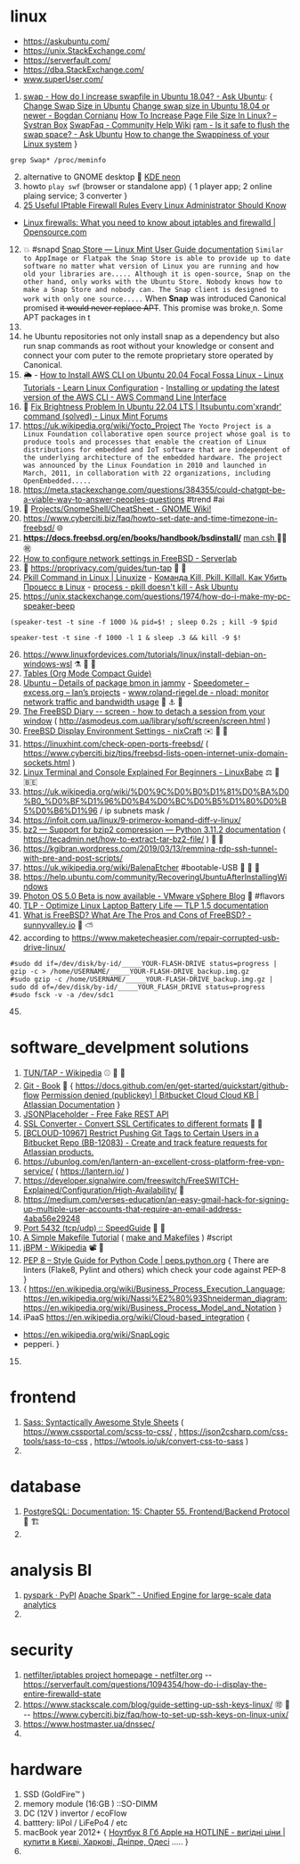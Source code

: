 # linux 
- https://askubuntu.com/
- https://unix.StackExchange.com/
- https://serverfault.com/
- https://dba.StackExchange.com/
- www.superUser.com/

1)  [swap - How do I increase swapfile in Ubuntu 18.04? - Ask Ubuntu](https://askubuntu.com/questions/1075505/how-do-i-increase-swapfile-in-ubuntu-18-04): { [Change Swap Size in Ubuntu](https://linuxhint.com/change_swap_size_ubuntu/)  [Change swap size in Ubuntu 18.04 or newer - Bogdan Cornianu](https://bogdancornianu.com/change-swap-size-in-ubuntu/)  [How To Increase Page File Size In Linux? – Systran Box](https://www.systranbox.com/how-to-increase-page-file-size-in-linux/)  [SwapFaq - Community Help Wiki](https://help.ubuntu.com/community/SwapFaq)  [ram - Is it safe to flush the swap space? - Ask Ubuntu](https://askubuntu.com/questions/1185561/is-it-safe-to-flush-the-swap-space)  [How to change the Swappiness of your Linux system](https://www.howtoforge.com/tutorial/linux-swappiness/) } 
```
grep Swap* /proc/meminfo
``` 
2)  alternative to GNOME desktop 👯 [KDE neon](https://neon.kde.org/faq) 
3)  howto ```play swf``` (browser or standalone app) { 1 player app; 2 online plaing service; 3 converter } 
4)  [25 Useful IPtable Firewall Rules Every Linux Administrator Should Know](https://www.tecmint.com/linux-iptables-firewall-rules-examples-commands/) 
  - [Linux firewalls: What you need to know about iptables and firewalld | Opensource.com](https://opensource.com/article/18/9/linux-iptables-firewalld) 

12)  💥 #snapd [Snap Store — Linux Mint User Guide documentation](https://linuxmint-user-guide.readthedocs.io/en/latest/snap.html) ```Similar to AppImage or Flatpak the Snap Store is able to provide up to date software no matter what version of Linux you are running and how old your libraries are..... Although it is open-source, Snap on the other hand, only works with the Ubuntu Store. Nobody knows how to make a Snap Store and nobody can. The Snap client is designed to work with only one source.....``` When **Snap** was introduced Canonical promised ~~it would never replace APT~~. This promise was broke[
](https://askubuntu.com/)n. Some APT packages in t
13)  
14)  he Ubuntu repositories not only install snap as a dependency but also run snap commands as root without your knowledge or consent and connect your com
puter to the remote proprietary store operated by Canonical. 
14) 🌦️ - [How to Install AWS CLI on Ubuntu 20.04 Focal Fossa Linux - Linux Tutorials - Learn Linux Configuration](https://linuxconfig.org/how-to-install-aws-cli-on-ubuntu-20-04-focal-fossa-linux) - [Installing or updating the latest version of the AWS CLI - AWS Command Line Interface](https://docs.aws.amazon.com/cli/latest/userguide/getting-started-install.html)
15) 🔷 [Fix Brightness Problem In Ubuntu 22.04 LTS | Itsubuntu.com](https://itsubuntu.com/fix-brightness-problem-in-ubuntu-22-04-lts/)['xrandr' command (solved) - Linux Mint Forums](https://forums.linuxmint.com/viewtopic.php?t=275268) 
16)  https://uk.wikipedia.org/wiki/Yocto_Project ```The Yocto Project is a Linux Foundation collaborative open source project whose goal is to produce tools and processes that enable the creation of Linux distributions for embedded and IoT software that are independent of the underlying architecture of the embedded hardware. The project was announced by the Linux Foundation in 2010 and launched in March, 2011, in collaboration with 22 organizations, including OpenEmbedded.....```
17)  https://meta.stackexchange.com/questions/384355/could-chatgpt-be-a-viable-way-to-answer-peoples-questions  #trend  #ai 
18)  🔑 [Projects/GnomeShell/CheatSheet - GNOME Wiki!](https://wiki.gnome.org/Projects/GnomeShell/CheatSheet#Developer_tools) 
19)  https://www.cyberciti.biz/faq/howto-set-date-and-time-timezone-in-freebsd/ 🌐 
20)  __https://docs.freebsd.org/en/books/handbook/bsdinstall/__ [ man csh ](https://www.freebsd.org/cgi/man.cgi?csh(1)) 👰‍♀️ ㊗️ 
22)  [How to configure network settings in FreeBSD - Serverlab](https://www.serverlab.ca/tutorials/unix/how-to-set-static-ip-and-dhcp-in-freebsd/)
23)  🔢 https://proprivacy.com/guides/tun-tap  🍏 📆 
24)  [Pkill Command in Linux | Linuxize](https://linuxize.com/post/pkill-command-in-linux/) - [Команда Kill, Pkill, Killall. Как Убить Процесс в Linux](https://www.hostinger.com.ua/rukovodstva/komanda-kill-linux-kak-ubit-process) - [process - pkill doesn't kill - Ask Ubuntu](https://askubuntu.com/questions/1344444/pkill-doesnt-kill)
25) https://unix.stackexchange.com/questions/1974/how-do-i-make-my-pc-speaker-beep 
```
(speaker-test -t sine -f 1000 )& pid=$! ; sleep 0.2s ; kill -9 $pid
``` 
```
speaker-test -t sine -f 1000 -l 1 & sleep .3 && kill -9 $!
``` 
26) https://www.linuxfordevices.com/tutorials/linux/install-debian-on-windows-wsl ⚗️ 🔖 🍫
27) [Tables (Org Mode Compact Guide)](https://orgmode.org/guide/Tables.html#Tables) 
28) [Ubuntu – Details of package bmon in jammy](https://packages.ubuntu.com/jammy/net/bmon) - [Speedometer – excess.org – Ian’s projects](https://excess.org/speedometer/) - [www.roland-riegel.de - nload: monitor network traffic and bandwidth usage](http://www.roland-riegel.de/nload/)  🧲 ⚓ 👘 
31) [The FreeBSD Diary -- screen - how to detach a session from your window](https://www.freebsddiary.org/screen.php)  ( http://asmodeus.com.ua/library/soft/screen/screen.html )
32) [FreeBSD Display Environment Settings - nixCraft](https://www.cyberciti.biz/faq/freebsd-setenv-command/) ✉️ 🦭 🥯
33) https://linuxhint.com/check-open-ports-freebsd/ ( https://www.cyberciti.biz/tips/freebsd-lists-open-internet-unix-domain-sockets.html ) 
34) [Linux Terminal and Console Explained For Beginners - LinuxBabe](https://www.linuxbabe.com/command-line/linux-terminal)  ⚖️  🐻  🇧🇪  
35) https://uk.wikipedia.org/wiki/%D0%9C%D0%B0%D1%81%D0%BA%D0%B0_%D0%BF%D1%96%D0%B4%D0%BC%D0%B5%D1%80%D0%B5%D0%B6%D1%96 / ip subnets mask / 
36) https://infoit.com.ua/linux/9-primerov-komand-diff-v-linux/
37) [bz2 — Support for bzip2 compression — Python 3.11.2 documentation](https://docs.python.org/3/library/bz2.html) ( https://tecadmin.net/how-to-extract-tar-bz2-file/ )  🐗  🤹
38) https://kgibran.wordpress.com/2019/03/13/remmina-rdp-ssh-tunnel-with-pre-and-post-scripts/
39) https://uk.wikipedia.org/wiki/BalenaEtcher  #bootable-USB  🎍 🚌 🌂
40) https://help.ubuntu.com/community/RecoveringUbuntuAfterInstallingWindows
41) [Photon OS 5.0 Beta is now available - VMware vSphere Blog](https://blogs.vmware.com/vsphere/2023/01/photon-5-0-beta-is-now-available.html)  💾  #flavors 
42) [TLP - Optimize Linux Laptop Battery Life — TLP 1.5 documentation](https://linrunner.de/tlp/) 
43) [What is FreeBSD? What Are The Pros and Cons of FreeBSD? - sunnyvalley.io](https://www.sunnyvalley.io/docs/linux-tutorials/freebsd)  📶  ⛅
44) according to https://www.maketecheasier.com/repair-corrupted-usb-drive-linux/ 
```
#sudo dd if=/dev/disk/by-id/_____YOUR-FLASH-DRIVE status=progress | gzip -c > /home/USERNAME/_____YOUR-FLASH-DRIVE_backup.img.gz
#sudo gzip -c /home/USERNAME/_____YOUR-FLASH-DRIVE_backup.img.gz | sudo dd of=/dev/disk/by-id/_____YOUR_FLASH_DRIVE status=progress
#sudo fsck -v -a /dev/sdc1
```
45)  

# software_develpment solutions 
1) [TUN/TAP - Wikipedia](https://en.wikipedia.org/wiki/TUN/TAP)  ⚾  🥣  🚡 
2) [Git - Book](https://git-scm.com/book/uk/v2)  🏁  { https://docs.github.com/en/get-started/quickstart/github-flow [Permission denied (publickey) | Bitbucket Cloud Cloud KB | Atlassian Documentation](https://confluence.atlassian.com/bbkb/permission-denied-publickey-302811860.html) }
3) [JSONPlaceholder - Free Fake REST API](https://jsonplaceholder.typicode.com/) 
4) [SSL Converter - Convert SSL Certificates to different formats](https://www.sslshopper.com/ssl-converter.html)  🐪  💚 
5) [[BCLOUD-10967] Restrict Pushing Git Tags to Certain Users in a Bitbucket Repo (BB-12083) - Create and track feature requests for Atlassian products.](https://jira.atlassian.com/browse/BCLOUD-10967?filter=98686)
6) https://ubunlog.com/en/lantern-an-excellent-cross-platform-free-vpn-service/ ( https://lantern.io/ )
7) https://developer.signalwire.com/freeswitch/FreeSWITCH-Explained/Configuration/High-Availability/  🥑 
8) https://medium.com/verses-education/an-easy-gmail-hack-for-signing-up-multiple-user-accounts-that-require-an-email-address-4aba56e29248
9) [Port 5432 (tcp/udp) :: SpeedGuide](https://www.speedguide.net/port.php?port=5432)  🌷  🥁 
10) [A Simple Makefile Tutorial](https://www.cs.colby.edu/maxwell/courses/tutorials/maketutor/) ( [make and Makefiles](https://faculty.cs.niu.edu/~mcmahon/CS241/Notes/makefiles.html) ) #script
11) [jBPM - Wikipedia](https://en.wikipedia.org/wiki/JBPM)  📽️ 🎡 
12) [PEP 8 – Style Guide for Python Code | peps.python.org](https://peps.python.org/pep-0008/) { There are linters (Flake8, Pylint and others) which check your code against PEP-8 }
13) { https://en.wikipedia.org/wiki/Business_Process_Execution_Language; https://en.wikipedia.org/wiki/Nassi%E2%80%93Shneiderman_diagram; https://en.wikipedia.org/wiki/Business_Process_Model_and_Notation }
14) iPaaS https://en.wikipedia.org/wiki/Cloud-based_integration {
- https://en.wikipedia.org/wiki/SnapLogic
- pepperi. 
}
15) 

# frontend
1) [Sass: Syntactically Awesome Style Sheets](https://sass-lang.com/) ( https://www.cssportal.com/scss-to-css/ , https://json2csharp.com/css-tools/sass-to-css , https://wtools.io/uk/convert-css-to-sass )
2) 

# database 
1) [PostgreSQL: Documentation: 15: Chapter 55. Frontend/Backend Protocol](https://www.postgresql.org/docs/current/protocol.html)  🦢 🏗️ 
2) 

# analysis BI 
1) [pyspark · PyPI](https://pypi.org/project/pyspark/)  [Apache Spark™ - Unified Engine for large-scale data analytics](https://spark.apache.org/)   
2) 

# security
1) [netfilter/iptables project homepage - netfilter.org](https://www.netfilter.org/) -- https://serverfault.com/questions/1094354/how-do-i-display-the-entire-firewalld-state
2) https://www.stackscale.com/blog/guide-setting-up-ssh-keys-linux/  🉑 💂 -- https://www.cyberciti.biz/faq/how-to-set-up-ssh-keys-on-linux-unix/
3) https://www.hostmaster.ua/dnssec/
4) 


# hardware 
1) SSD (GoldFire™️ )  
2) memory module (16:GB ) ::SO-DIMM 
3) DC (12V ) invertor / ecoFlow 
5) batttery: liPol / LiFePo4 / etc 
6) macBook year 2012+ { [Ноутбук 8 Гб Apple на HOTLINE - вигідні ціни | купити в Києві, Харкові, Дніпре, Одесі](https://hotline.ua/ua/computer/noutbuki-buki/28267-294407/) ..... }
7) 
